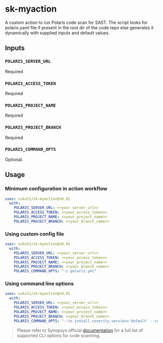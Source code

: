 # sk-myaction
A custom action to run Polaris code scan for SAST. The script looks for polaris.yaml file if present in the root dir of the code repo else generates it dynamically with supplied inputs and default values.

## Inputs
### `POLARIS_SERVER_URL`
  Required
### `POLARIS_ACCESS_TOKEN`
  Required
### `POLARIS_PROJECT_NAME`
  Required
### `POLARIS_PROJECT_BRANCH`
  Required
### `POLARIS_COMMAND_OPTS`
  Optional. 

## Usage 
### Minimum configuration in action workflow

```yaml
uses: sukot1/sk-myaction@v0.01
  with:
    POLARIS_SERVER_URL: <<your_server_url>>
    POLARIS_ACCESS_TOKEN: <<your_access_token>>
    POLARIS_PROJECT_NAME: <<your_project_name>>
    POLARIS_PROJECT_BRANCH: <<your_branch_name>>
```

### Using custom config file
```yaml
uses: sukot1/sk-myaction@v0.01
  with:
    POLARIS_SERVER_URL: <<your_server_url>>
    POLARIS_ACCESS_TOKEN: <<your_access_token>>
    POLARIS_PROJECT_NAME: <<your_project_name>>
    POLARIS_PROJECT_BRANCH: <<your_branch_name>>
    POLARIS_COMMAND_OPTS: "-c polaris.yml"
```
### Using command line options
```yaml
uses: sukot1/sk-myaction@v0.01
  with:
    POLARIS_SERVER_URL: <<your_server_url>>
    POLARIS_ACCESS_TOKEN: <<your_access_token>>
    POLARIS_PROJECT_NAME: <<your_project_name>>
    POLARIS_PROJECT_BRANCH: <<your_branch_name>>
    POLARIS_COMMAND_OPTS: "--co install.coverity.version='default' --co analyze.mode='central'"
```
> Please refer to Synopsys official [documentation](https://sig-docs.synopsys.com/polaris/topics/c_cli-config-overrides.html?hl=install%2Ccoverity%2Cversion) for a full list of supported CLI options for code scanning.
